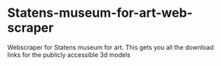 # Statens-museum-for-art-web-scraper
Webscraper for Statens museum for art. This gets you all the download links for the publicly accessible 3d models
